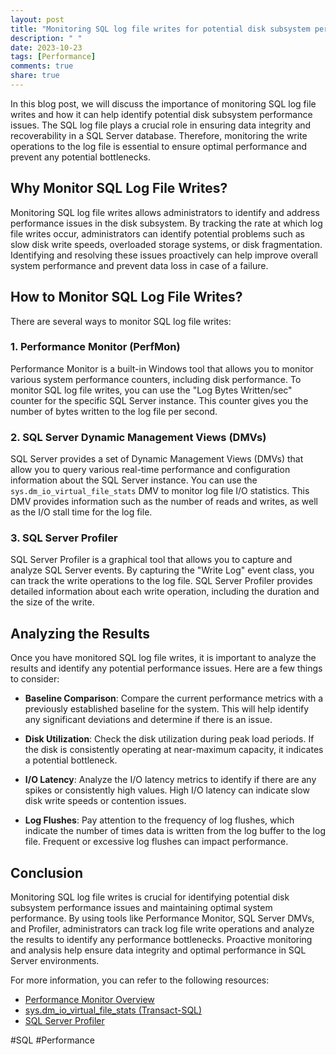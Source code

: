```yaml
---
layout: post
title: "Monitoring SQL log file writes for potential disk subsystem performance issues"
description: " "
date: 2023-10-23
tags: [Performance]
comments: true
share: true
---
```


In this blog post, we will discuss the importance of monitoring SQL log file writes and how it can help identify potential disk subsystem performance issues. The SQL log file plays a crucial role in ensuring data integrity and recoverability in a SQL Server database. Therefore, monitoring the write operations to the log file is essential to ensure optimal performance and prevent any potential bottlenecks.

## Why Monitor SQL Log File Writes?

Monitoring SQL log file writes allows administrators to identify and address performance issues in the disk subsystem. By tracking the rate at which log file writes occur, administrators can identify potential problems such as slow disk write speeds, overloaded storage systems, or disk fragmentation. Identifying and resolving these issues proactively can help improve overall system performance and prevent data loss in case of a failure.

## How to Monitor SQL Log File Writes?

There are several ways to monitor SQL log file writes:

### 1. Performance Monitor (PerfMon)

Performance Monitor is a built-in Windows tool that allows you to monitor various system performance counters, including disk performance. To monitor SQL log file writes, you can use the "Log Bytes Written/sec" counter for the specific SQL Server instance. This counter gives you the number of bytes written to the log file per second.

### 2. SQL Server Dynamic Management Views (DMVs)

SQL Server provides a set of Dynamic Management Views (DMVs) that allow you to query various real-time performance and configuration information about the SQL Server instance. You can use the `sys.dm_io_virtual_file_stats` DMV to monitor log file I/O statistics. This DMV provides information such as the number of reads and writes, as well as the I/O stall time for the log file.

### 3. SQL Server Profiler

SQL Server Profiler is a graphical tool that allows you to capture and analyze SQL Server events. By capturing the "Write Log" event class, you can track the write operations to the log file. SQL Server Profiler provides detailed information about each write operation, including the duration and the size of the write.

## Analyzing the Results

Once you have monitored SQL log file writes, it is important to analyze the results and identify any potential performance issues. Here are a few things to consider:

- **Baseline Comparison**: Compare the current performance metrics with a previously established baseline for the system. This will help identify any significant deviations and determine if there is an issue.

- **Disk Utilization**: Check the disk utilization during peak load periods. If the disk is consistently operating at near-maximum capacity, it indicates a potential bottleneck.

- **I/O Latency**: Analyze the I/O latency metrics to identify if there are any spikes or consistently high values. High I/O latency can indicate slow disk write speeds or contention issues.

- **Log Flushes**: Pay attention to the frequency of log flushes, which indicate the number of times data is written from the log buffer to the log file. Frequent or excessive log flushes can impact performance.

## Conclusion

Monitoring SQL log file writes is crucial for identifying potential disk subsystem performance issues and maintaining optimal system performance. By using tools like Performance Monitor, SQL Server DMVs, and Profiler, administrators can track log file write operations and analyze the results to identify any performance bottlenecks. Proactive monitoring and analysis help ensure data integrity and optimal performance in SQL Server environments.

For more information, you can refer to the following resources:

- [Performance Monitor Overview](https://docs.microsoft.com/en-us/windows-server/administration/performance-monitor/performance-monitor-overview)
- [sys.dm_io_virtual_file_stats (Transact-SQL)](https://docs.microsoft.com/en-us/sql/relational-databases/system-dynamic-management-views/sys-dm-io-virtual-file-stats-transact-sql?view=sql-server-ver15)
- [SQL Server Profiler](https://docs.microsoft.com/en-us/sql/tools/sql-server-profiler/sql-server-profiler?view=sql-server-ver15)

#SQL #Performance